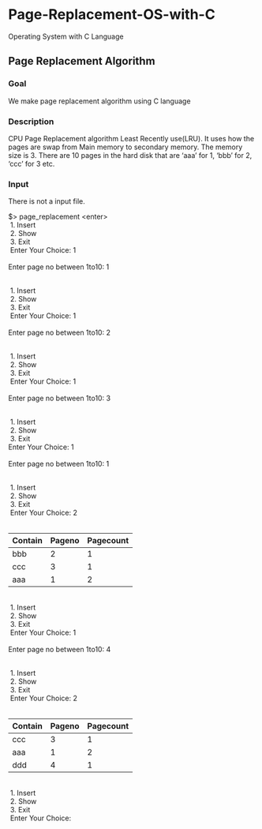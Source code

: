 # Page-Replacement-OS-with-C
Operating System with C Language

**<h2>Page Replacement Algorithm</h2>**
<h3>Goal</h3>
We make page replacement algorithm using C language<br>
<h3>Description</h3>
CPU Page Replacement algorithm Least Recently use(LRU). It uses how the pages are swap from
Main memory to secondary memory. The memory size is 3. There are 10 pages in the hard disk
that are ‘aaa’ for 1, ‘bbb’ for 2, ‘ccc’ for 3 etc.
<h3>Input</h3>
There is not a input file.<br>


$&gt; page_replacement &lt;enter&gt;<br>
 1. Insert<br>
 2. Show<br>
 3. Exit<br>
 Enter Your Choice: 1<br><br>
Enter page no between 1to10: 1<br><br>

 1. Insert<br>
 2. Show<br>
 3. Exit<br>
 Enter Your Choice: 1<br><br>
Enter page no between 1to10: 2<br><br>

 1. Insert<br>
 2. Show<br>
 3. Exit<br>
 Enter Your Choice: 1<br><br>
Enter page no between 1to10: 3<br><br>

 1. Insert<br>
 2. Show<br>
 3. Exit<br>
 Enter Your Choice: 1<br><br>
Enter page no between 1to10: 1<br><br>

 1. Insert<br>
 2. Show<br>
 3. Exit<br>
 Enter Your Choice: 2<br><br>

|Contain|Pageno|Pagecount|
| --- | --- | --- |
|bbb|2|1|
|ccc|3|1|
|aaa|1|2|

<br>
 1. Insert<br>
 2. Show<br>
 3. Exit<br>
 Enter Your Choice: 1<br><br>
Enter page no between 1to10: 4<br><br>

 1. Insert<br>
 2. Show<br>
 3. Exit<br>
 Enter Your Choice: 2<br><br>

|Contain|Pageno|Pagecount|
| --- | --- | --- |
|ccc|3|1|
|aaa|1|2|
|ddd|4|1|

<br>
 1. Insert<br>
 2. Show<br>
 3. Exit<br>
 Enter Your Choice: 
